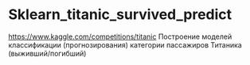 # Sklearn_titanic_survived_predict
https://www.kaggle.com/competitions/titanic
Построение моделей классификации (прогнозирования) категории пассажиров Титаника (выживший/погибший)